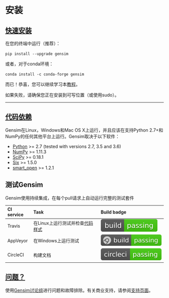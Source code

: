 # 安装

## [快速安装](https://radimrehurek.com/gensim/install.html#quick-install "永久链接到这个标题")

在您的终端中运行（推荐）：

`pip install --upgrade gensim`

或者，对于conda环境：

`conda install -c conda-forge gensim`

而已！恭喜，您可以继续学习本[教程](https://radimrehurek.com/gensim/tutorial.html)。

如果失败，请确保您正在安装到可写位置（或使用sudo）。

---

## [代码依赖](https://radimrehurek.com/gensim/install.html#code-dependencies "永久链接到这个标题")

Gensim在Linux，Windows和Mac OS X上运行，并且应该在支持Python 2.7+和NumPy的任何其他平台上运行。Gensim取决于以下软件：

* [Python](https://www.python.org/) >= 2.7 (tested with versions 2.7, 3.5 and 3.6)
* [NumPy](http://www.numpy.org/) >= 1.11.3
* [SciPy](https://www.scipy.org/) >= 0.18.1
* [Six](https://pypi.org/project/six/) >= 1.5.0
* [smart_open](https://pypi.org/project/smart_open/) >= 1.2.1

## 测试Gensim [](https://radimrehurek.com/gensim/install.html#testing-gensim "永久链接到这个标题")

Gensim使用持续集成，在每个pull请求上自动运行完整的测试套件

| CI service | Task | Build badge |
| :-- | :-- | :-- |
| Travis | 在Linux上运行测试并检查[代码样式](https://www.python.org/dev/peps/pep-0008/?) | ![特拉维斯](imgs/Introduction/gensim.svg) |
| AppVeyor | 在Windows上运行测试 | ![AppVeyor](imgs/Introduction/develop_1.svg) |
| CircleCI | 构建文档 | ![CircleCI](imgs/Introduction/develop.svg) |

## [问题？](https://radimrehurek.com/gensim/install.html#problems "永久链接到这个标题")

使用[Gensim讨论组](https://groups.google.com/group/gensim/)进行问题和故障排除。有关商业支持，请参阅[支持页面](https://radimrehurek.com/gensim/support.html)。

